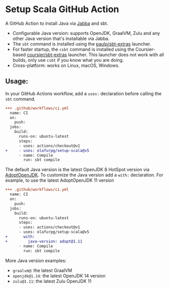 # Setup Scala GitHub Action

A GitHub Action to install Java via [Jabba](https://github.com/features/actions)
and sbt.

- Configurable Java version: supports OpenJDK, GraalVM, Zulu and any other Java
  version that's installable via Jabba.
- The `sbt` command is installed using the
  [paulp/sbt-extras](https://github.com/paulp/sbt-extras/) launcher.
- For faster startup, the `csbt` command is installed using the Coursier-based
  [coursier/sbt-extras](https://github.com/coursier/sbt-extras/) launcher. This launcher
  does not work with all builds, only use `csbt` if you know what you are doing.
- Cross-platform: works on Linux, macOS, Windows.

## Usage:

In your GitHub Actions workflow, add a `uses:` declaration before calling the
`sbt` command.

```diff
+++ .github/workflows/ci.yml
  name: CI
  on:
    push:
  jobs:
    build:
      runs-on: ubuntu-latest
      steps:
      - uses: actions/checkout@v1
+     - uses: olafurpg/setup-scala@v5
      - name: Compile
        run: sbt compile
```

The default Java version is the latest OpenJDK 8 HotSpot version via
[AdoptOpenJDK](https://adoptopenjdk.net/). To customize the Java version add a
`with:` declaration. For example, to use the latest AdoptOpenJDK 11 version

```diff
+++ .github/workflows/ci.yml
  name: CI
  on:
    push:
  jobs:
    build:
      runs-on: ubuntu-latest
      steps:
      - uses: actions/checkout@v1
      - uses: olafurpg/setup-scala@v5
+       with:
+         java-version: adopt@1.11
      - name: Compile
        run: sbt compile
```

More Java version examples:

- `graalvm@`: the latest GraalVM
- `openjdk@1.14`: the latest OpenJDK 14 version
- `zulu@1.11`: the latest Zulu OpenJDK 11
